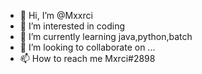 - 👋 Hi, I’m @Mxxrci
- 👀 I’m interested in coding
- 🌱 I’m currently learning java,python,batch
- 💞️ I’m looking to collaborate on ...
- 📫 How to reach me Mxrci#2898

